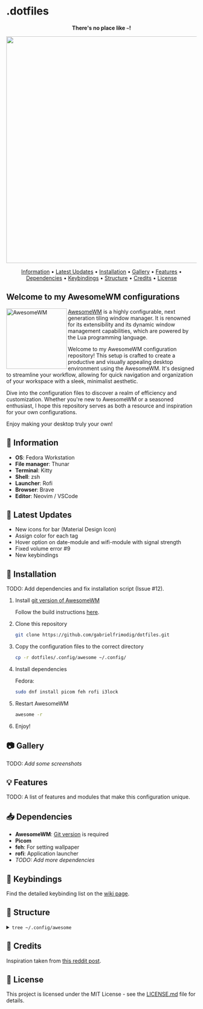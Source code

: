 
# .dotfiles

<div align="center">
    <p><strong>There's no place like <code>~</code>!</strong></p>
</div>

<div align="center">
    <img width="600px" src="https://i.imgur.com/mxXNwjd.png" />
</div>

<div align="center">

[Information](#memo-information) • [Latest Updates](#bell-latest-updates) • [Installation](#wrench-installation) • [Gallery](#camera-gallery) • [Features](#bulb-features) • [Dependencies](#inbox_tray-dependencies) • [Keybindings](#musical_keyboard-keybindings) • [Structure](#evergreen_tree-structure) • [Credits](#sparkling_heart-credits) • [License](#scroll-license)

</div>

## Welcome to my AwesomeWM configurations

<a href="https://awesomewm.org/"><img alt="AwesomeWM" height="160" align = "left" src="https://awesomewm.org/doc/api/images/AUTOGEN_wibox_logo_logo_and_name.svg"></a>

[AwesomeWM](https://awesomewm.org/) is a highly configurable, next generation tiling window manager. It is renowned for its extensibility and its dynamic window management capabilities, which are powered by the Lua programming language.

Welcome to my AwesomeWM configuration repository! This setup is crafted to create a productive and visually appealing desktop environment using the AwesomeWM. It's designed to streamline your workflow, allowing for quick navigation and organization of your workspace with a sleek, minimalist aesthetic.

Dive into the configuration files to discover a realm of efficiency and customization. Whether you're new to AwesomeWM or a seasoned enthusiast, I hope this repository serves as both a resource and inspiration for your own configurations.

Enjoy making your desktop truly your own!

## :memo: Information

- **OS**: Fedora Workstation
- **File manager**: Thunar
- **Terminal**: Kitty
- **Shell**: zsh
- **Launcher**: Rofi
- **Browser**: Brave
- **Editor**: Neovim / VSCode

## :bell: Latest Updates

- New icons for bar (Material Design Icon)
- Assign color for each tag
- Hover option on date-module and wifi-module with signal strength
- Fixed volume error #9
- New keybindings

## :wrench: Installation

TODO: Add dependencies and fix installation script (Issue #12).

1. Install [git version of AwesomeWM](https://github.com/awesomeWM/awesome/)

    Follow the build instructions [here](https://github.com/awesomeWM/awesome/#building-and-installation).


2. Clone this repository

    ```bash
    git clone https://github.com/gabrielfrimodig/dotfiles.git
    ```

3. Copy the configuration files to the correct directory

    ```bash
    cp -r dotfiles/.config/awesome ~/.config/
    ```

4. Install dependencies

    Fedora:

    ```bash
    sudo dnf install picom feh rofi i3lock
    ```

5. Restart AwesomeWM

    ```bash
    awesome -r
    ```

6. Enjoy!

## :camera: Gallery

TODO: *Add some screenshots*

## :bulb: Features

TODO: A list of features and modules that make this configuration unique.

## :inbox_tray: Dependencies

- **AwesomeWM**: [Git version](https://github.com/awesomeWM/awesome) is required
- **Picom**
- **feh**: For setting wallpaper
- **rofi**: Application launcher
- *TODO: Add more dependencies*

## :musical_keyboard: Keybindings

Find the detailed keybinding list on the [wiki page](https://github.com/gabrielfrimodig/dotfiles/wiki/Keybindings).

## :evergreen_tree: Structure

<details>
<summary><code>tree ~/.config/awesome</code></summary>

```markdown
.
├── bindings
│   ├── init.lua
│   ├── keyboard.lua
│   └── mouse.lua
├── config
│   ├── gaps.lua
│   ├── init.lua
│   ├── layout.lua
│   ├── menu.lua
│   └── signals.lua
├── rc.lua
├── rules
│   └── init.lua
├── signals
│   ├── corners.lua
│   ├── error.lua
│   ├── init.lua
│   └── notifications.lua
├── theme.lua
└── ui
    ├── bar
    │   ├── init.lua
    │   ├── layoutbox.lua
    │   ├── taglist.lua
    │   └── widgets
    │       ├── battery.lua
    │       ├── brightness.lua
    │       ├── clock.lua
    │       ├── cpu.lua
    │       ├── date.lua
    │       ├── memory.lua
    │       ├── volume.lua
    │       └── wifi.lua
    └── init.lua
```

</details>

## :sparkling_heart: Credits

Inspiration taken from [this reddit post](https://www.reddit.com/r/unixporn/comments/yxlylm/dwm_i_heard_catppuccin_is_the_new_cool/?utm_source=share&utm_medium=web2x&context=3).

## :scroll: License

This project is licensed under the MIT License - see the [LICENSE.md](https://github.com/gabrielfrimodig/dotfiles/blob/master/LICENSE) file for details.
